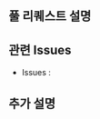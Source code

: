 ## 풀 리퀘스트 설명
<!-- 
이 PR에서 변경된 내용에 대한 간략한 요약을 작성해 주세요:

- 변경 목적은 무엇인가요?
- 어떤 부분이 변경되었나요? (항목별로 작성해 주세요)
- 이 변경 사항이 버그 수정인가요, 아니면 새로운 기능 추가인가요?
-->

## 관련 Issues
<!-- 관련된 Issues 링크해 주세요: -->

- Issues : 


## 추가 설명
<!-- 이 풀 리퀘스트에 대해 추가적으로 설명할 내용이 있다면 여기에 작성해 주세요. -->

<!-- 
    PR을 보내기전 아래의 체크리스트들을 확인해주세요

- [ ] 내가 작성한 코드를 자체적으로 리뷰했습니다.
- [ ] 수정 사항이 효과적임을 증명하는 테스트를 추가했습니다.
- [ ] 필요한 경우 문서를 추가했습니다.
- [ ] 변경 사항으로 인해 새로운 경고가 발생하지 않습니다.
- [ ] 필요한 리뷰어를 추가했습니다. 
-->